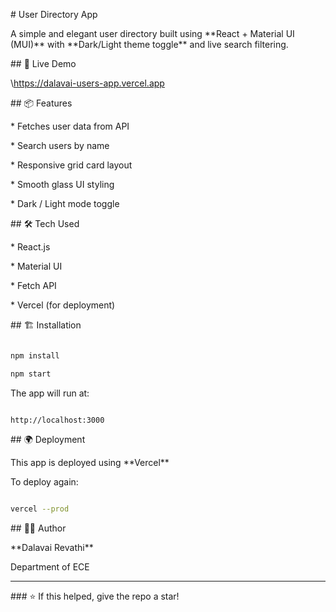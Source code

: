 \# User Directory App



A simple and elegant user directory built using \*\*React + Material UI (MUI)\*\* with \*\*Dark/Light theme toggle\*\* and live search filtering.



\## 🚀 Live Demo



\https://dalavai-users-app.vercel.app



\## 📦 Features



\* Fetches user data from API

\* Search users by name

\* Responsive grid card layout

\* Smooth glass UI styling

\* Dark / Light mode toggle



\## 🛠️ Tech Used



\* React.js

\* Material UI

\* Fetch API

\* Vercel (for deployment)



\## 🏗️ Installation



```bash

npm install

npm start

```



The app will run at:



```

http://localhost:3000

```



\## 🌍 Deployment



This app is deployed using \*\*Vercel\*\*



To deploy again:



```bash

vercel --prod

```



\## 👩‍💻 Author



\*\*Dalavai Revathi\*\*

Department of ECE



---



\### ⭐ If this helped, give the repo a star!



